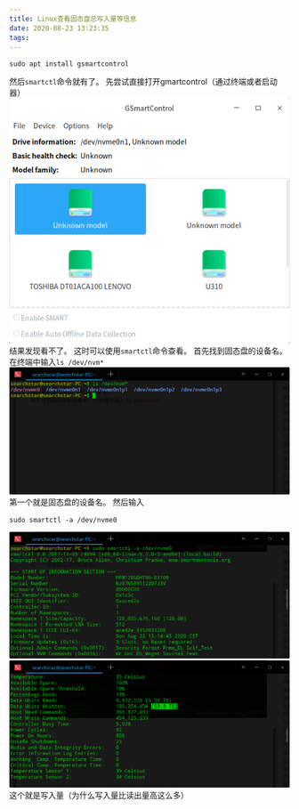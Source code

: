 ```yaml
---
title: Linux查看固态盘总写入量等信息
date: 2020-08-23 13:23:35
tags:
---
```


```shell
sudo apt install gsmartcontrol
```
然后```smartctl```命令就有了。
先尝试直接打开gmartcontrol（通过终端或者启动器）
![在这里插入图片描述](Linux查看固态盘总写入量等信息/20200823131121196.png)
结果发现看不了。
这时可以使用```smartctl```命令查看。
首先找到固态盘的设备名。在终端中输入```ls /dev/nvm*```
![在这里插入图片描述](Linux查看固态盘总写入量等信息/20200823131359540.png)
第一个就是固态盘的设备名。
然后输入
```shell
sudo smartctl -a /dev/nvme0
```
![在这里插入图片描述](Linux查看固态盘总写入量等信息/20200823131509782.png)
![在这里插入图片描述](Linux查看固态盘总写入量等信息/2020082313173218.png)
这个就是写入量（为什么写入量比读出量高这么多）
